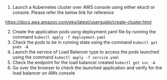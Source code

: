 1. Launch a Kubernetes cluster over AWS console using either eksctl or console. Please refer the below link for reference

https://docs.aws.amazon.com/eks/latest/userguide/create-cluster.html

2. Create the application pods usng deployment.yaml file by running the command `kubectl apply -f deployment.yaml`
3. Check the pods to be in running state using the command `kubectl get pods -A`
4. Launch the service of Load Balancer type to access the pods launched using the command `kubectl apply -f service.yaml`
5. Check the endpoint for the load balancer created `kubectl get svc -A`
6. Go over the browser to check the launched application and verify for the load balancer on AWs console
